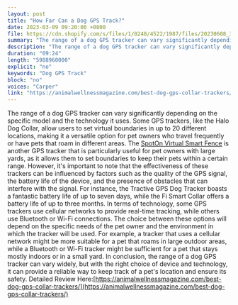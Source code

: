 ```yaml
---
layout: post
title: "How Far Can a Dog GPS Track?"
date: 2023-03-09 09:20:00 +0800
file: https://cdn.shopify.com/s/files/1/0248/4522/1987/files/20230608_3.mp3?v=1686189417
summary: "The range of a dog GPS tracker can vary significantly depending on the specific model and the technology it uses. Some GPS trackers, like the Halo Dog Collar, allow users to set virtual boundaries in up to 20 different locations, making it a versatile option for pet owners who travel frequently or have pets that roam in different areas. The SpotOn Virtual Smart Fence is another GPS tracker that is particularly useful for pet owners with large yards, as it allows them to set boundaries to keep their pets within a certain range. However, it's important to note that the effectiveness of these trackers can be influenced by factors such as the quality of the GPS signal, the battery life of the device, and the presence of obstacles that can interfere with the signal. For instance, the Tractive GPS Dog Tracker boasts a fantastic battery life of up to seven days, while the Fi Smart Collar offers a battery life of up to three months. In terms of technology, some GPS trackers use cellular networks to provide real-time tracking, while others use Bluetooth or Wi-Fi connections. The choice between these options will depend on the specific needs of the pet owner and the environment in which the tracker will be used. For example, a tracker that uses a cellular network might be more suitable for a pet that roams in large outdoor areas, while a Bluetooth or Wi-Fi tracker might be sufficient for a pet that stays mostly indoors or in a small yard. In conclusion, the range of a dog GPS tracker can vary widely, but with the right choice of device and technology, it can provide a reliable way to keep track of a pet's location and ensure its safety."
description: "The range of a dog GPS tracker can vary significantly depending on the specific model and the technology it uses. Some GPS trackers, like the Halo Dog Collar, allow users to set virtual boundaries in up to 20 different locations, making it a versatile option for pet owners who travel frequently or have pets that roam in different areas. The <a href='https://animalwellnessmagazine.com/best-dog-gps-collar-trackers/'>SpotOn Virtual Smart Fence</a> is another GPS tracker that is particularly useful for pet owners with large yards, as it allows them to set boundaries to keep their pets within a certain range. However, it's important to note that the effectiveness of these trackers can be influenced by factors such as the quality of the GPS signal, the battery life of the device, and the presence of obstacles that can interfere with the signal. For instance, the Tractive GPS Dog Tracker boasts a fantastic battery life of up to seven days, while the Fi Smart Collar offers a battery life of up to three months. In terms of technology, some GPS trackers use cellular networks to provide real-time tracking, while others use Bluetooth or Wi-Fi connections. The choice between these options will depend on the specific needs of the pet owner and the environment in which the tracker will be used. For example, a tracker that uses a cellular network might be more suitable for a pet that roams in large outdoor areas, while a Bluetooth or Wi-Fi tracker might be sufficient for a pet that stays mostly indoors or in a small yard. In conclusion, the range of a dog GPS tracker can vary widely, but with the right choice of device and technology, it can provide a reliable way to keep track of a pet's location and ensure its safety.Detailed Review Here:<a href='https://animalwellnessmagazine.com/best-dog-gps-collar-trackers/'>https://animalwellnessmagazine.com/best-dog-gps-collar-trackers/</a> "
duration: "09:24"
length: "5988960000"
explicit: "no"
keywords: "Dog GPS Track"
block: "no"
voices: "Carper"
link: "https://animalwellnessmagazine.com/best-dog-gps-collar-trackers/"
---
```


The range of a dog GPS tracker can vary significantly depending on the specific model and the technology it uses. Some GPS trackers, like the Halo Dog Collar, allow users to set virtual boundaries in up to 20 different locations, making it a versatile option for pet owners who travel frequently or have pets that roam in different areas. The [SpotOn Virtual Smart Fence](https://animalwellnessmagazine.com/best-dog-gps-collar-trackers/) is another GPS tracker that is particularly useful for pet owners with large yards, as it allows them to set boundaries to keep their pets within a certain range. However, it's important to note that the effectiveness of these trackers can be influenced by factors such as the quality of the GPS signal, the battery life of the device, and the presence of obstacles that can interfere with the signal. For instance, the Tractive GPS Dog Tracker boasts a fantastic battery life of up to seven days, while the Fi Smart Collar offers a battery life of up to three months. In terms of technology, some GPS trackers use cellular networks to provide real-time tracking, while others use Bluetooth or Wi-Fi connections. The choice between these options will depend on the specific needs of the pet owner and the environment in which the tracker will be used. For example, a tracker that uses a cellular network might be more suitable for a pet that roams in large outdoor areas, while a Bluetooth or Wi-Fi tracker might be sufficient for a pet that stays mostly indoors or in a small yard. In conclusion, the range of a dog GPS tracker can vary widely, but with the right choice of device and technology, it can provide a reliable way to keep track of a pet's location and ensure its safety. Detailed Review Here:[https://animalwellnessmagazine.com/best-dog-gps-collar-trackers/](https://animalwellnessmagazine.com/best-dog-gps-collar-trackers/)
